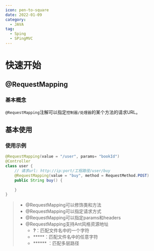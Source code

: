 ```yaml
---
icon: pen-to-square
date: 2022-01-09
category:
  - JAVA
tag:
  - Sping
  - SPingMVC
---
```


# 快速开始

## @RequestMapping

###  基本概念

`@RequestMapping`注解可以指定`控制器/处理器`的某个方法的请求URL。

## 基本使用

### 使用示例

```java
@RequestMapping(value = "/user", params= "bookId")
@Controller
class user {
    // 请求url: http://ip:port/工程路径/user/buy
    @RequestMapping(value = "buy", method = RequestMethod.POST)
    public String buy() {
        
    }
}
```

> - @RequestMapping可以修饰类和方法
> - @RequestMapping可以指定请求方式
> - @RequestMapping可以指定params和headers
> - @RequestMapping支持Ant风格资源地址
>   - **?**：匹配文件名中的一个字符
>   - *****：匹配文件名中的任意字符
>   - ****** ：匹配多层路径
